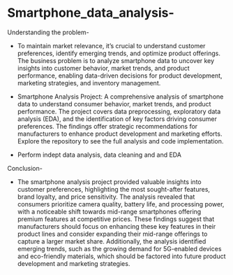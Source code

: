 # Smartphone_data_analysis-
Understanding the problem-
* To maintain market relevance, it’s crucial to understand customer preferences, identify emerging trends, and optimize product offerings. The business problem is to analyze smartphone data to uncover key insights into customer behavior, market trends, and product performance, enabling data-driven decisions for product development, marketing strategies, and inventory management.

* Smartphone Analysis Project: A comprehensive analysis of smartphone data to understand consumer behavior, market trends, and product performance. The project covers data preprocessing, exploratory data analysis (EDA), and the identification of key factors driving consumer preferences. The findings offer strategic recommendations for manufacturers to enhance product development and marketing efforts. Explore the repository to see the full analysis and code implementation.

* Perform indept data analysis, data cleaning and and EDA

Conclusion- 
* The smartphone analysis project provided valuable insights into customer preferences, highlighting the most sought-after features, brand loyalty, and price sensitivity. The analysis revealed that consumers prioritize camera quality, battery life, and processing power, with a noticeable shift towards mid-range smartphones offering premium features at competitive prices. These findings suggest that manufacturers should focus on enhancing these key features in their product lines and consider expanding their mid-range offerings to capture a larger market share. Additionally, the analysis identified emerging trends, such as the growing demand for 5G-enabled devices and eco-friendly materials, which should be factored into future product development and marketing strategies.
